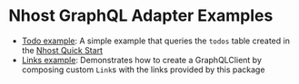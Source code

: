 # Nhost GraphQL Adapter Examples

* [Todo example](https://github.com/nhost/nhost-dart/tree/main/packages/nhost_graphql_adapter/example/lib/todo_example.dart): A simple example that queries the `todos` table created in the [Nhost Quick Start](https://docs.nhost.io)
* [Links example](https://github.com/nhost/nhost-dart/tree/main/packages/nhost_graphql_adapter/example/lib/links_example.dart): Demonstrates how to create a GraphQLClient by composing custom `Link`s with the links provided by this package
